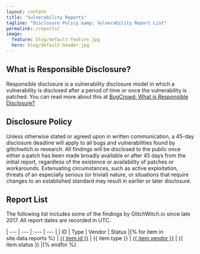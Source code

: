 ```yaml
---
layout: content
title: "Vulnerability Reports"
tagline: "Disclosure Policy &amp; Vulnerability Report List"
permalink: /reports/
image:
  feature: blog/default-feature.jpg
  hero: blog/default-header.jpg
---
```

## What is Responsible Disclosure?
Responsible disclosure is a vulnerability disclosure model in which a vulnerability is disclosed after a period of time or once the vulnerability is patched. You can read more about this at [BugCrowd: What is Responsible Disclosure?](https://www.bugcrowd.com/resource/what-is-responsible-disclosure/)

## Disclosure Policy

Unless otherwise stated or agreed upon in written communication, a 45-day disclosure deadline will apply to all bugs and vulnerabilities found by glitchwitch.io research. All findings will be disclosed to the public once either a patch has been made broadly available or after 45 days from the initial report, regardless of the existence or availability of patches or workarounds. Extenuating circumstances, such as active exploitation, threats of an especially serious (or trivial) nature, or situations that require changes to an established standard may result in earlier or later disclosure.

## Report List

The following list includes some of the findings by GlitchWitch.io since late 2017. All report dates are recorded in UTC.

| --- | --- | :--- | --- |
| ID | Type | Vendor | Status |{% for item in site.data.reports %}
| <a href="{% if item.link %}{{ item.link }}{% else %}{{ site.url }}/reports/{{ item.id | remove: 'GW000' | remove: 'GW00' | remove: 'GW0' }}{% endif %}">{{ item.id }}</a> | <span title="{{item.type-long}}">{{ item.type }}</span> | <a href="{% if item.link %}{{ item.link }}{% else %}{{ site.url }}/reports/{{ item.id | remove: 'GW000' | remove: 'GW00' | remove: 'GW0' }}{% endif %}">{{ item.vendor }}</a> | {{ item.status }} |{% endfor %}
